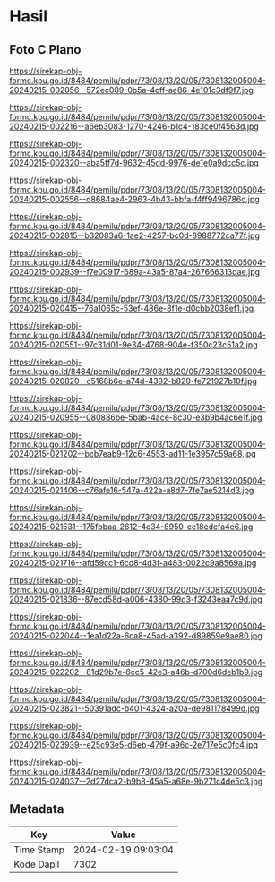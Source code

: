 # Hasil

## Foto C Plano

https://sirekap-obj-formc.kpu.go.id/8484/pemilu/pdpr/73/08/13/20/05/7308132005004-20240215-002056--572ec089-0b5a-4cff-ae86-4e101c3df9f7.jpg

https://sirekap-obj-formc.kpu.go.id/8484/pemilu/pdpr/73/08/13/20/05/7308132005004-20240215-002216--a6eb3083-1270-4246-b1c4-183ce0f4563d.jpg

https://sirekap-obj-formc.kpu.go.id/8484/pemilu/pdpr/73/08/13/20/05/7308132005004-20240215-002320--aba5ff7d-9632-45dd-9976-de1e0a9dcc5c.jpg

https://sirekap-obj-formc.kpu.go.id/8484/pemilu/pdpr/73/08/13/20/05/7308132005004-20240215-002556--d8684ae4-2963-4b43-bbfa-f4ff9496786c.jpg

https://sirekap-obj-formc.kpu.go.id/8484/pemilu/pdpr/73/08/13/20/05/7308132005004-20240215-002815--b32083a6-1ae2-4257-bc0d-8988772ca77f.jpg

https://sirekap-obj-formc.kpu.go.id/8484/pemilu/pdpr/73/08/13/20/05/7308132005004-20240215-002939--f7e00917-689a-43a5-87a4-267666313dae.jpg

https://sirekap-obj-formc.kpu.go.id/8484/pemilu/pdpr/73/08/13/20/05/7308132005004-20240215-020415--76a1065c-53ef-486e-8f1e-d0cbb2038ef1.jpg

https://sirekap-obj-formc.kpu.go.id/8484/pemilu/pdpr/73/08/13/20/05/7308132005004-20240215-020551--97c31d01-9e34-4768-904e-f350c23c51a2.jpg

https://sirekap-obj-formc.kpu.go.id/8484/pemilu/pdpr/73/08/13/20/05/7308132005004-20240215-020820--c5168b6e-a74d-4392-b820-fe721927b10f.jpg

https://sirekap-obj-formc.kpu.go.id/8484/pemilu/pdpr/73/08/13/20/05/7308132005004-20240215-020955--080886be-5bab-4ace-8c30-e3b9b4ac6e1f.jpg

https://sirekap-obj-formc.kpu.go.id/8484/pemilu/pdpr/73/08/13/20/05/7308132005004-20240215-021202--bcb7eab9-12c6-4553-ad11-1e3957c59a68.jpg

https://sirekap-obj-formc.kpu.go.id/8484/pemilu/pdpr/73/08/13/20/05/7308132005004-20240215-021406--c76afe16-547a-422a-a8d7-7fe7ae5214d3.jpg

https://sirekap-obj-formc.kpu.go.id/8484/pemilu/pdpr/73/08/13/20/05/7308132005004-20240215-021531--175fbbaa-2612-4e34-8950-ec18edcfa4e6.jpg

https://sirekap-obj-formc.kpu.go.id/8484/pemilu/pdpr/73/08/13/20/05/7308132005004-20240215-021716--afd59cc1-6cd8-4d3f-a483-0022c9a8569a.jpg

https://sirekap-obj-formc.kpu.go.id/8484/pemilu/pdpr/73/08/13/20/05/7308132005004-20240215-021836--87ecd58d-a006-4380-99d3-f3243eaa7c9d.jpg

https://sirekap-obj-formc.kpu.go.id/8484/pemilu/pdpr/73/08/13/20/05/7308132005004-20240215-022044--1ea1d22a-6ca8-45ad-a392-d89859e9ae80.jpg

https://sirekap-obj-formc.kpu.go.id/8484/pemilu/pdpr/73/08/13/20/05/7308132005004-20240215-022202--81d29b7e-6cc5-42e3-a46b-d700d6deb1b9.jpg

https://sirekap-obj-formc.kpu.go.id/8484/pemilu/pdpr/73/08/13/20/05/7308132005004-20240215-023821--50391adc-b401-4324-a20a-de981178499d.jpg

https://sirekap-obj-formc.kpu.go.id/8484/pemilu/pdpr/73/08/13/20/05/7308132005004-20240215-023939--e25c93e5-d6eb-479f-a96c-2e717e5c0fc4.jpg

https://sirekap-obj-formc.kpu.go.id/8484/pemilu/pdpr/73/08/13/20/05/7308132005004-20240215-024037--2d27dca2-b9b8-45a5-a68e-9b271c4de5c3.jpg


## Metadata

| Key        | Value               |
| ---------- | ------------------- |
| Time Stamp | 2024-02-19 09:03:04 |
| Kode Dapil | 7302                |



